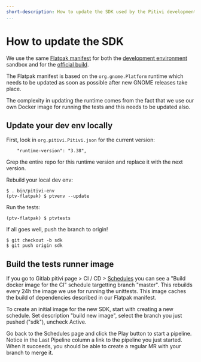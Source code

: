 ```yaml
---
short-description: How to update the SDK used by the Pitivi development environment
...
```


# How to update the SDK

We use the same [Flatpak
manifest](https://gitlab.gnome.org/GNOME/pitivi/blob/master/build/flatpak/org.pitivi.Pitivi.json)
for both the [development environment](HACKING.md) sandbox and for the [official
build](Install_with_flatpak.md).

The Flatpak manifest is based on the `org.gnome.Platform` runtime which needs to
be updated as soon as possible after new GNOME releases take place.

The complexity in updating the runtime comes from the fact that we use our own
Docker image for running the tests and this needs to be updated also.

## Update your dev env locally

First, look in `org.pitivi.Pitivi.json` for the current version:

```
    "runtime-version": "3.38",
```

Grep the entire repo for this runtime version and replace it with the next
version.

Rebuild your local dev env:

```
$ . bin/pitivi-env
(ptv-flatpak) $ ptvenv --update
```

Run the tests:

```
(ptv-flatpak) $ ptvtests
```

If all goes well, push the branch to origin!

```
$ git checkout -b sdk
$ git push origin sdk
```

## Build the tests runner image

If you go to Gitlab pitivi page > CI / CD >
[Schedules](https://gitlab.gnome.org/GNOME/pitivi/-/pipeline_schedules) you can
see a "Build docker image for the CI" schedule targetting branch "master". This
rebuilds every 24h the image we use for running the unittests. This image caches
the build of dependencies described in our Flatpak manifest.

To create an initial image for the new SDK, start with creating a new schedule.
Set description "build new image", select the branch you just pushed ("sdk"),
uncheck Active.

Go back to the Schedules page and click the Play button to start a pipeline.
Notice in the Last Pipeline column a link to the pipeline you just started. When
it succeeds, you should be able to create a regular MR with your branch to merge
it.
